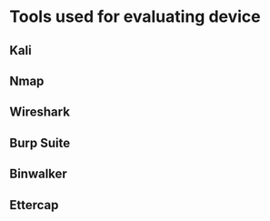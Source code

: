 # Tools used for evaluating device

## Kali

## Nmap

## Wireshark

## Burp Suite

## Binwalker

## Ettercap
